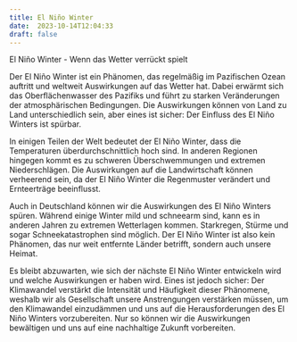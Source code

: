 ```yaml
---
title: El Niño Winter
date:  2023-10-14T12:04:33
draft: false
---
```


El Niño Winter - Wenn das Wetter verrückt spielt

Der El Niño Winter ist ein Phänomen, das regelmäßig im Pazifischen Ozean auftritt und weltweit Auswirkungen auf das Wetter hat. Dabei erwärmt sich das Oberflächenwasser des Pazifiks und führt zu starken Veränderungen der atmosphärischen Bedingungen. Die Auswirkungen können von Land zu Land unterschiedlich sein, aber eines ist sicher: Der Einfluss des El Niño Winters ist spürbar.

In einigen Teilen der Welt bedeutet der El Niño Winter, dass die Temperaturen überdurchschnittlich hoch sind. In anderen Regionen hingegen kommt es zu schweren Überschwemmungen und extremen Niederschlägen. Die Auswirkungen auf die Landwirtschaft können verheerend sein, da der El Niño Winter die Regenmuster verändert und Ernteerträge beeinflusst.

Auch in Deutschland können wir die Auswirkungen des El Niño Winters spüren. Während einige Winter mild und schneearm sind, kann es in anderen Jahren zu extremen Wetterlagen kommen. Starkregen, Stürme und sogar Schneekatastrophen sind möglich. Der El Niño Winter ist also kein Phänomen, das nur weit entfernte Länder betrifft, sondern auch unsere Heimat.

Es bleibt abzuwarten, wie sich der nächste El Niño Winter entwickeln wird und welche Auswirkungen er haben wird. Eines ist jedoch sicher: Der Klimawandel verstärkt die Intensität und Häufigkeit dieser Phänomene, weshalb wir als Gesellschaft unsere Anstrengungen verstärken müssen, um den Klimawandel einzudämmen und uns auf die Herausforderungen des El Niño Winters vorzubereiten. Nur so können wir die Auswirkungen bewältigen und uns auf eine nachhaltige Zukunft vorbereiten.